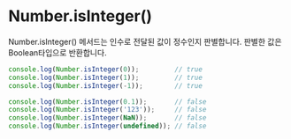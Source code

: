 # Number.isInteger()

Number.isInteger() 메서드는 인수로 전달된 값이 정수인지 판별합니다. 판별한 값은 Boolean타입으로 반환합니다.
```javascript
console.log(Number.isInteger(0));         // true
console.log(Number.isInteger(1));         // true
console.log(Number.isInteger(-1));        // true

console.log(Number.isInteger(0.1));       // false
console.log(Number.isInteger('123'));     // false
console.log(Number.isInteger(NaN));       // false
console.log(Number.isInteger(undefined)); // false
```
